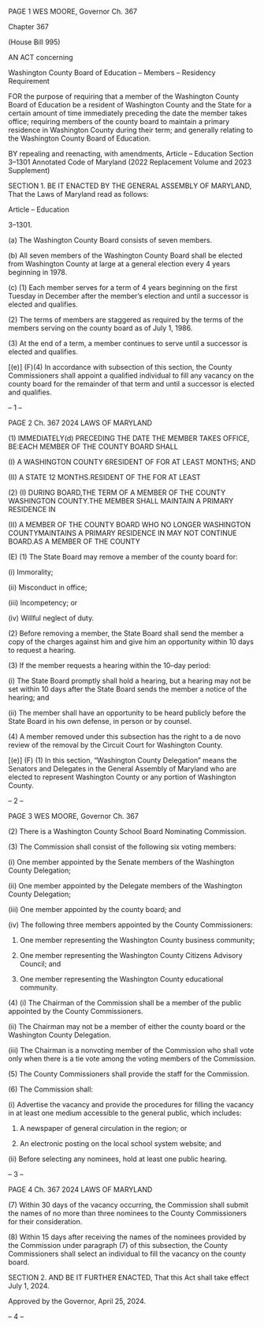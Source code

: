 PAGE 1
WES MOORE, Governor Ch. 367

Chapter 367

(House Bill 995)

AN ACT concerning

Washington County Board of Education – Members – Residency Requirement

FOR the purpose of requiring that a member of the Washington County Board of Education
be a resident of Washington County and the State for a certain amount of time
immediately preceding the date the member takes office; requiring members of the
county board to maintain a primary residence in Washington County during their
term; and generally relating to the Washington County Board of Education.

BY repealing and reenacting, with amendments,
Article – Education
Section 3–1301
Annotated Code of Maryland
(2022 Replacement Volume and 2023 Supplement)

SECTION 1. BE IT ENACTED BY THE GENERAL ASSEMBLY OF MARYLAND,
That the Laws of Maryland read as follows:

Article – Education

3–1301.

(a) The Washington County Board consists of seven members.

(b) All seven members of the Washington County Board shall be elected from
Washington County at large at a general election every 4 years beginning in 1978.

(c) (1) Each member serves for a term of 4 years beginning on the first
Tuesday in December after the member’s election and until a successor is elected and
qualifies.

(2) The terms of members are staggered as required by the terms of the
members serving on the county board as of July 1, 1986.

(3) At the end of a term, a member continues to serve until a successor is
elected and qualifies.

[(e)] (F)(4) In accordance with subsection of this section, the County
Commissioners shall appoint a qualified individual to fill any vacancy on the county board
for the remainder of that term and until a successor is elected and qualifies.

– 1 –

PAGE 2
Ch. 367 2024 LAWS OF MARYLAND

(1) IMMEDIATELY(d) PRECEDING THE DATE THE MEMBER TAKES
OFFICE, BE:EACH MEMBER OF THE COUNTY BOARD SHALL

(I) A WASHINGTON COUNTY 6RESIDENT OF FOR AT LEAST
MONTHS; AND

(II) A STATE 12 MONTHS.RESIDENT OF THE FOR AT LEAST

(2) (I) DURING BOARD,THE TERM OF A MEMBER OF THE COUNTY
WASHINGTON COUNTY.THE MEMBER SHALL MAINTAIN A PRIMARY RESIDENCE IN

(II) A MEMBER OF THE COUNTY BOARD WHO NO LONGER
WASHINGTON COUNTYMAINTAINS A PRIMARY RESIDENCE IN MAY NOT CONTINUE
BOARD.AS A MEMBER OF THE COUNTY

(E) (1) The State Board may remove a member of the county board for:

(i) Immorality;

(ii) Misconduct in office;

(iii) Incompetency; or

(iv) Willful neglect of duty.

(2) Before removing a member, the State Board shall send the member a
copy of the charges against him and give him an opportunity within 10 days to request a
hearing.

(3) If the member requests a hearing within the 10–day period:

(i) The State Board promptly shall hold a hearing, but a hearing
may not be set within 10 days after the State Board sends the member a notice of the
hearing; and

(ii) The member shall have an opportunity to be heard publicly
before the State Board in his own defense, in person or by counsel.

(4) A member removed under this subsection has the right to a de novo
review of the removal by the Circuit Court for Washington County.

[(e)] (F) (1) In this section, “Washington County Delegation” means the
Senators and Delegates in the General Assembly of Maryland who are elected to represent
Washington County or any portion of Washington County.

– 2 –

PAGE 3
WES MOORE, Governor Ch. 367

(2) There is a Washington County School Board Nominating Commission.

(3) The Commission shall consist of the following six voting members:

(i) One member appointed by the Senate members of the
Washington County Delegation;

(ii) One member appointed by the Delegate members of the
Washington County Delegation;

(iii) One member appointed by the county board; and

(iv) The following three members appointed by the County
Commissioners:

1. One member representing the Washington County
business community;

2. One member representing the Washington County
Citizens Advisory Council; and

3. One member representing the Washington County
educational community.

(4) (i) The Chairman of the Commission shall be a member of the public
appointed by the County Commissioners.

(ii) The Chairman may not be a member of either the county board
or the Washington County Delegation.

(iii) The Chairman is a nonvoting member of the Commission who
shall vote only when there is a tie vote among the voting members of the Commission.

(5) The County Commissioners shall provide the staff for the Commission.

(6) The Commission shall:

(i) Advertise the vacancy and provide the procedures for filling the
vacancy in at least one medium accessible to the general public, which includes:

1. A newspaper of general circulation in the region; or

2. An electronic posting on the local school system website;
and

(ii) Before selecting any nominees, hold at least one public hearing.

– 3 –

PAGE 4
Ch. 367 2024 LAWS OF MARYLAND

(7) Within 30 days of the vacancy occurring, the Commission shall submit
the names of no more than three nominees to the County Commissioners for their
consideration.

(8) Within 15 days after receiving the names of the nominees provided by
the Commission under paragraph (7) of this subsection, the County Commissioners shall
select an individual to fill the vacancy on the county board.

SECTION 2. AND BE IT FURTHER ENACTED, That this Act shall take effect July
1, 2024.

Approved by the Governor, April 25, 2024.

– 4 –